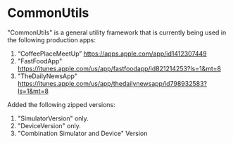 # CommonUtils
"CommonUtils" is a general utility framework that is currently being used in the following production apps:

1. “CoffeePlaceMeetUp”
   https://apps.apple.com/app/id1412307449
2. "FastFoodApp" 
   https://itunes.apple.com/us/app/fastfoodapp/id821214253?ls=1&mt=8
3. "TheDailyNewsApp"
   https://itunes.apple.com/us/app/thedailynewsapp/id798932583?ls=1&mt=8

Added the following zipped versions:
1. "SimulatorVersion" only.
2. "DeviceVersion" only.
3. "Combination Simulator and Device" Version 
